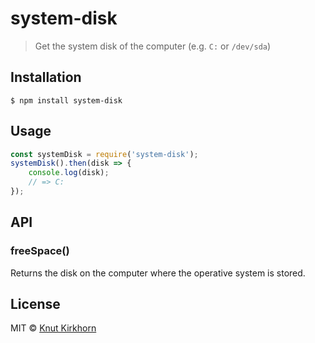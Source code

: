 # system-disk
> Get the system disk of the computer (e.g. `C:` or `/dev/sda`)

## Installation
```
$ npm install system-disk
```

## Usage
```js
const systemDisk = require('system-disk');
systemDisk().then(disk => {
    console.log(disk);
    // => C:
});
```

## API
### freeSpace()
Returns the disk on the computer where the operative system is stored.

## License
MIT © [Knut Kirkhorn](LICENSE)